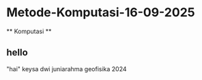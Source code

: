 # Metode-Komputasi-16-09-2025
** Komputasi **
## hello ##
"hai"
keysa dwi juniarahma
geofisika 2024

